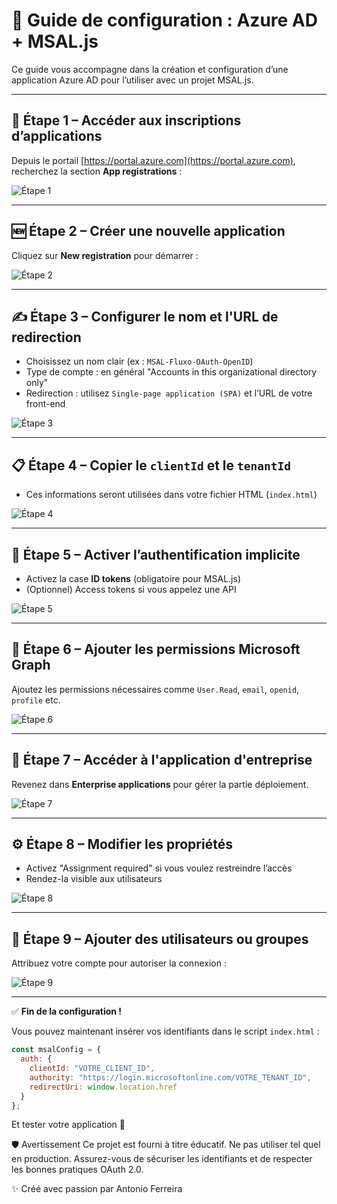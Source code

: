 # 📘 Guide de configuration : Azure AD + MSAL.js

Ce guide vous accompagne dans la création et configuration d’une application Azure AD pour l’utiliser avec un projet MSAL.js.

---

## 📌 Étape 1 – Accéder aux inscriptions d’applications

Depuis le portail [https://portal.azure.com](https://portal.azure.com), recherchez la section **App registrations** :

![Étape 1](./screenshots/1.png)

---

## 🆕 Étape 2 – Créer une nouvelle application

Cliquez sur **New registration** pour démarrer :

![Étape 2](./screenshots/2.png)

---

## ✍️ Étape 3 – Configurer le nom et l'URL de redirection

- Choisissez un nom clair (ex : `MSAL-Fluxo-OAuth-OpenID`)
- Type de compte : en général "Accounts in this organizational directory only"
- Redirection : utilisez `Single-page application (SPA)` et l’URL de votre front-end

![Étape 3](./screenshots/3.png)

---

## 📋 Étape 4 – Copier le `clientId` et le `tenantId`

- Ces informations seront utilisées dans votre fichier HTML (`index.html`)

![Étape 4](./screenshots/4.png)

---

## 🔐 Étape 5 – Activer l’authentification implicite

- Activez la case **ID tokens** (obligatoire pour MSAL.js)
- (Optionnel) Access tokens si vous appelez une API

![Étape 5](./screenshots/5.png)

---

## 🧾 Étape 6 – Ajouter les permissions Microsoft Graph

Ajoutez les permissions nécessaires comme `User.Read`, `email`, `openid`, `profile` etc.

![Étape 6](./screenshots/6.png)

---

## 🏢 Étape 7 – Accéder à l'application d'entreprise

Revenez dans **Enterprise applications** pour gérer la partie déploiement.

![Étape 7](./screenshots/7.png)

---

## ⚙️ Étape 8 – Modifier les propriétés

- Activez "Assignment required" si vous voulez restreindre l’accès
- Rendez-la visible aux utilisateurs

![Étape 8](./screenshots/8.png)

---

## 👥 Étape 9 – Ajouter des utilisateurs ou groupes

Attribuez votre compte pour autoriser la connexion :

![Étape 9](./screenshots/9.png)

---

✅ **Fin de la configuration !**

Vous pouvez maintenant insérer vos identifiants dans le script `index.html` :

```js
const msalConfig = {
  auth: {
    clientId: "VOTRE_CLIENT_ID",
    authority: "https://login.microsoftonline.com/VOTRE_TENANT_ID",
    redirectUri: window.location.href
  }
};
```

Et tester votre application 🧪

🛡️ Avertissement
Ce projet est fourni à titre éducatif. Ne pas utiliser tel quel en production.
Assurez-vous de sécuriser les identifiants et de respecter les bonnes pratiques OAuth 2.0.

✨ Créé avec passion par Antonio Ferreira
